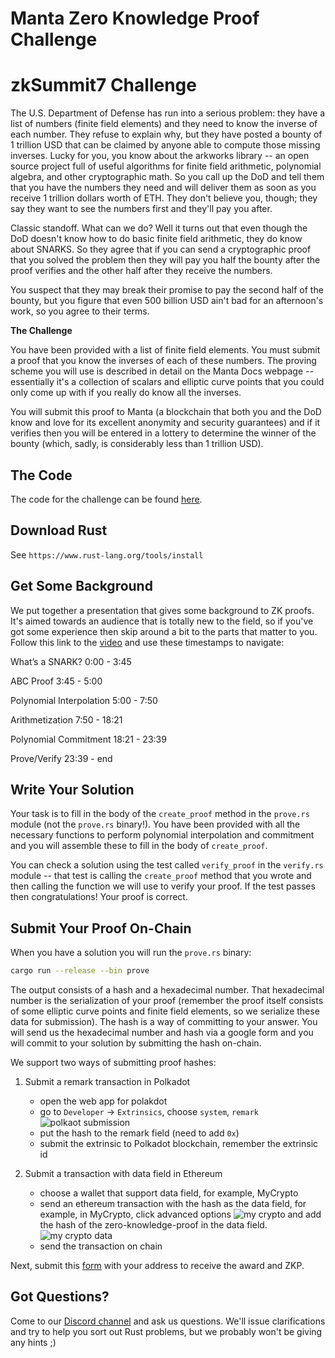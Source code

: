 # Manta Zero Knowledge Proof Challenge

# zkSummit7 Challenge

The U.S. Department of Defense has run into a serious problem: they have a list of numbers (finite field elements) and they need to know the inverse of each number.  They refuse to explain why, but they have posted a bounty of 1 trillion USD that can be claimed by anyone able to compute those missing inverses. Lucky for you, you know about the arkworks library -- an open source project full of useful algorithms for finite field arithmetic, polynomial algebra, and other  cryptographic math.  So you call up the DoD and tell them that you have the numbers they need and will deliver them as soon as you receive 1 trillion dollars worth of ETH. They don't believe you, though; they say they want to see the numbers first and they'll pay you after. 

Classic standoff. What can we do?  Well it turns out that even though the DoD doesn't know how to do basic finite field arithmetic, they do know about SNARKS.  So they agree that if you can send a cryptographic proof that you solved the problem then they will pay you half the bounty after the proof verifies and the other half after they receive the numbers.  

You suspect that they may break their promise to pay the second half of the bounty, but you figure that even 500 billion USD ain't bad for an afternoon's work, so you agree to their terms.

**The Challenge**

You have been provided with a list of finite field elements. You must submit a proof that you know the inverses of each of these numbers. The proving scheme you will use is described in detail on the Manta Docs webpage -- essentially it's a collection of scalars and elliptic curve points that you could only come up with if you really do know all the inverses.

You will submit this proof to Manta (a blockchain that both you and the DoD know and love for its excellent anonymity and security guarantees) and if it verifies then you will be entered in a lottery to determine the winner of the bounty (which, sadly, is considerably less than 1 trillion USD).

## The Code

The code for the challenge can be found [here](https://github.com/Manta-Network/ZKSummitHackingChallenge).

## Download Rust
See `https://www.rust-lang.org/tools/install`

## Get Some Background

We put together a presentation that gives some background to ZK proofs.  It's aimed towards an audience that is totally new to the field, so if you've got some experience then skip around a bit to the parts that matter to you.  Follow this link to the [video](https://drive.google.com/file/d/1mwLsnU_1mNWUV7f7jYAwcJDet7aQETaD/view?usp=sharing) and use these timestamps to navigate:

What’s a SNARK? 0:00 - 3:45

ABC Proof 3:45 - 5:00

Polynomial Interpolation 5:00 - 7:50

Arithmetization 7:50 - 18:21

Polynomial Commitment 18:21 - 23:39

Prove/Verify 23:39 - end

## Write Your Solution

Your task is to fill in the body of the `create_proof` method in the `prove.rs` module (not the `prove.rs` binary!).  You have been provided with all the necessary functions to perform polynomial interpolation and commitment and you will assemble these to fill in the body of `create_proof`. 

You can check a solution using the test called `verify_proof` in the `verify.rs` module -- that test is calling the `create_proof` method that you wrote and then calling the function we will use to verify your proof.  If the test passes then congratulations! Your proof is correct.

## Submit Your Proof On-Chain

When you have a solution you will run the `prove.rs` binary:

```sh
cargo run --release --bin prove
```

The output consists of a hash and a hexadecimal number.  That hexadecimal number is the serialization of your proof (remember the proof itself consists of some elliptic curve points and finite field elements, so we serialize these data for submission).  The hash is a way of committing to your answer.  You will send us the hexadecimal number and hash via a google form and you will commit to your solution by submitting the hash on-chain.  

We support two ways of submitting proof hashes:
1. Submit a remark transaction in Polkadot
   * open the web app for polakdot
   * go to `Developer` -> `Extrinsics`, choose `system`, `remark`
     ![polkaot submission](./resources/polakdot-submit.png)
   * put the hash to the remark field (need to add `0x`)
   * submit the extrinsic to Polkadot blockchain, remember the extrinsic id 
   
2. Submit a transaction with data field in Ethereum
   * choose a wallet that support data field, for example, MyCrypto
   * send an ethereum transaction with the hash as the data field, for example, in MyCrypto, click advanced options 
     ![my crypto](./resources/my-crypto-1.png)
    and add the hash of the zero-knowledge-proof in the data field.
     ![my crypto data](./resources/my-crypto-2.png)
   * send the transaction on chain 

Next, submit this [form](https://forms.gle/ZpGua9DUmwmYgiGdA) with your address to receive the award and ZKP.

## Got Questions?

Come to our [Discord channel](https://discord.gg/MTBFB5rbJ8) and ask us questions.  We'll issue clarifications and try to help you sort out Rust problems, but we probably won't be giving any hints ;) 

